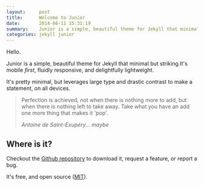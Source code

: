 ```yaml
---
layout:     post
title:      Welcome to Junior
date:       2014-06-11 15:31:19
summary:    Junior is a simple, beautiful theme for Jekyll that minimal but striking.
categories: jekyll junior
---
```


Hello.

Junior is a simple, beautiful theme for Jekyll that minimal but striking.It's mobile _first_, fluidly responsive, and delightfully lightweight.

It's pretty minimal, but leverages large type and drastic contrast to make a statement, on all devices.

<blockquote>
  <p>
    Perfection is achieved, not when there is nothing more to add, but when there is nothing left to take away. Take what you have an add one more thing that makes it 'pop'.
  </p>
  <footer><cite title="Antoine de Saint-Exupéry">Antoine de Saint-Exupéry... maybe</cite></footer>
</blockquote>

## Where is it?

Checkout the [Github repository](https://github.com/thundergolfer/junior-theme) to download it, request a feature, or report a bug.

It's free, and open source ([MIT](http://opensource.org/licenses/MIT)).
